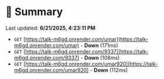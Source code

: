 # 📖 Summary
Last updated: **6/21/2025, 4:23:11 PM**

- `GET` [https://talk-m6gd.onrender.com/umar](https://talk-m6gd.onrender.com/umar) - **Down** (171ms)
- `GET` [https://talk-m6gd.onrender.com/9337](https://talk-m6gd.onrender.com/9337) - **Down** (108ms)
- `GET` [https://talk-m6gd.onrender.com/umar920](https://talk-m6gd.onrender.com/umar920) - **Down** (112ms)
